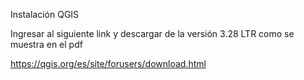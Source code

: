 Instalación QGIS

Ingresar al siguiente link y descargar de la versión 3.28 LTR como se muestra en el pdf

https://qgis.org/es/site/forusers/download.html





